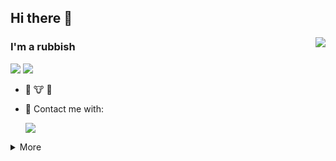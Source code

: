 ## Hi there 👋
<a href="#"><img align="right" src="https://github-readme-stats.vercel.app/api/?username=Mr-Chenxii&show_icons=true&count_private=true&langs_count=3&locale=cn&theme=vue" /></a>

### I'm a rubbish
![](https://img.shields.io/badge/HEBUT-062C86?style=flat-square) ![](https://img.shields.io/badge/OUC-1D85CA?style=flat-square)
- 🤡 🐮 🐴
- 💬 Contact me with: 
  
  ![](https://img.shields.io/badge/865957991-EB1923?style=flat-square&logo=tencentqq&logoColor=000&labelColor=ecf0f1)

<details markdown='1'><summary>More</summary>
  
### 🔧 **Most Used Developing Tools&Platforms**

![](https://img.shields.io/badge/System-Windows11-0078d6?style=flat-square&logo=windows&logoColor=fff)
![](https://img.shields.io/badge/IDE-Visual%20Studio%20Code-007acc?style=flat-square&logo=visual-studio-code&logoColor=fff)
![](https://img.shields.io/badge/IDE-PyCharm-50b548?style=flat-square&logo=pycharm&logoColor=fff)

### 🌟 **My Skills**

![](https://img.shields.io/badge/-C++-f05032?style=flat-square&logo=C&logoColor=fff)
![](https://img.shields.io/badge/-Python-3776ab?style=flat-square&logo=Python&logoColor=fff)
![](https://img.shields.io/badge/-Java-007396?style=flat-square&logo=CoffeeScript&logoColor=fff)
![](https://img.shields.io/badge/-Vue-4fc08d?style=flat-square&logo=Vue.js&logoColor=fff)
![](https://img.shields.io/badge/-JavaScript-F7DF1E?style=flat-square&logo=JavaScript&logoColor=fff)


### 💰 **Most Yearning Tools**

![](https://img.shields.io/badge/-MacBook_Pro_36GB+1T-000000?style=flat-square&logo=Apple&logoColor=fff)

### ⏯️ **Next Plans**

- 🕰️ 毕业 开摆

<!--**Mr-Chenxii/Mr-Chenxii** is a ✨ _special_ ✨ repository because its `README.md` (this file) appears on your GitHub profile.

Here are some ideas to get you started:

- 🔭 I’m currently working on ...
- 🌱 I’m currently learning ...
- 👯 I’m looking to collaborate on ...
- 🤔 I’m looking for help with ...
- 💬 Ask me about ...
- 📫 How to reach me: ...
- 😄 Pronouns: ...
- ⚡ Fun fact: ...
-->
